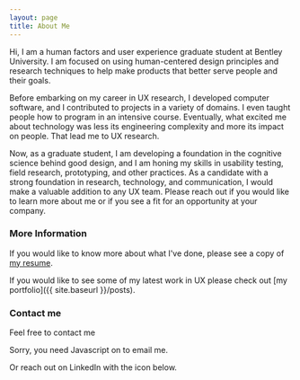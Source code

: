```yaml
---
layout: page
title: About Me
---
```


Hi, I am a human factors and user experience graduate student at Bentley University. I am focused on using human-centered design principles and research techniques to help make products that better serve people and their goals.
 
Before embarking on my career in UX research, I developed computer software, and I contributed to projects in a variety of domains. I even taught people how to program in an intensive course. Eventually, what excited me about technology was less its engineering complexity and more its impact on people. That lead me to UX research.

Now, as a graduate student, I am developing a foundation in the cognitive science behind good design, and I am honing my skills in usability testing, field research, prototyping, and other practices. As a candidate with a strong foundation in research, technology, and communication, I would make a valuable addition to any UX team. Please reach out if you would like to learn more about me or if you see a fit for an opportunity at your company.

### More Information

If you would like to know more about what I've done, please see a
copy of [my resume](https://www.dropbox.com/s/th56qblfckowwnu/Harish-Tella-resume.pdf?dl=0).

If you would like to see some of my latest work in UX please check
out [my portfolio]({{ site.baseurl }}/posts).


### Contact me

Feel free to contact me 
<script type="text/javascript" language="javascript">
<!--
// Email obfuscator script 2.1 by Tim Williams, University of Arizona
// Random encryption key feature coded by Andrew Moulden
// This code is freeware provided these four comment lines remain intact
// A wizard to generate this code is at http://www.jottings.com/obfuscator/
{ coded = "8jSkU8PaNN.j@otjkN.nVt"
  key = "EmjTLCg1bIBMiNqKsSc6evYthdRJozGFf3k2uOUAnQa9DP8Xy5VpWl4Z7rxwH0"
  shift=coded.length
  link=""
  for (i=0; i<coded.length; i++) {
    if (key.indexOf(coded.charAt(i))==-1) {
      ltr = coded.charAt(i)
      link += (ltr)
    }
    else {     
      ltr = (key.indexOf(coded.charAt(i))-shift+key.length) % key.length
      link += (key.charAt(ltr))
    }
  }
document.write("<a href='mailto:"+link+"'>via email </a>")
}
//-->
</script><noscript>Sorry, you need Javascript on to email me.</noscript>

Or reach out on LinkedIn with the icon below.
